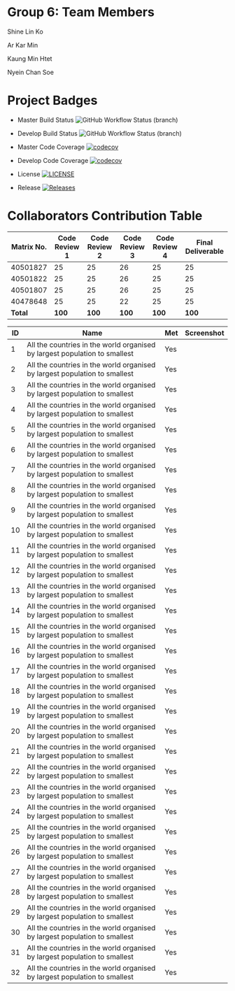 # Group 6: Team Members

Shine Lin Ko

Ar Kar Min

Kaung Min Htet

Nyein Chan Soe

# Project Badges

- Master Build Status ![GitHub Workflow Status (branch)](https://img.shields.io/github/workflow/status/Jsane001/G6-DevOps/A_workflow_for_DevOps_Coursework/master?style=flat=appveyor)

- Develop Build Status ![GitHub Workflow Status (branch)](https://img.shields.io/github/workflow/status/Jsane001/G6-DevOps/A_workflow_for_DevOps_Coursework/develop?style=flat=appveyor)

- Master Code Coverage [![codecov](https://codecov.io/gh/jsane001/G6-devops/branch/master/graph/badge.svg?token=CUKU1X6KS7)](https://codecov.io/gh/jsane001/G6-devops)

- Develop Code Coverage [![codecov](https://codecov.io/gh/jsane001/G6-devops/branch/develop/graph/badge.svg?token=CUKU1X6KS7)](https://codecov.io/gh/jsane001/G6-devops)

- License [![LICENSE](https://img.shields.io/github/license/Jsane001/G6-DevOps.svg?style=flat-square)](https://github.com/Jsane001/G6-DevOps/blob/master/LICENSE)

- Release [![Releases](https://img.shields.io/github/release/Jsane001/G6-DevOps/all.svg?style=flat-square)](https://github.com/Jsane001/G6-DevOps/releases)

# Collaborators Contribution Table

| Matrix No. | Code Review 1 | Code Review 2 | Code Review 3 | Code Review 4 | Final Deliverable |
|------------|---------------|---------------|---------------|---------------|-------------------|
| 40501827   | 25            | 25            | 26            | 25            | 25                |
| 40501822   | 25            | 25            | 26            | 25            | 25                |
| 40501807   | 25            | 25            | 26            | 25            | 25                |
| 40478648   | 25            | 25            | 22            | 25            | 25                |
| **Total**  | **100**       | **100**       | **100**       | **100**       | **100**           |

| ID  | Name                             | Met | Screenshot |
|-----|----------------------------------|-----|------------|
| 1   | All the countries in the world organised by largest population to smallest | Yes |  |
| 2   | All the countries in the world organised by largest population to smallest | Yes |  |
| 3   | All the countries in the world organised by largest population to smallest | Yes |  |
| 4   | All the countries in the world organised by largest population to smallest | Yes |  |
| 5   | All the countries in the world organised by largest population to smallest | Yes |  |
| 6   | All the countries in the world organised by largest population to smallest | Yes |  |
| 7   | All the countries in the world organised by largest population to smallest | Yes |  |
| 8   | All the countries in the world organised by largest population to smallest | Yes |  |
| 9   | All the countries in the world organised by largest population to smallest | Yes |  |
| 10  | All the countries in the world organised by largest population to smallest | Yes |  |
| 11  | All the countries in the world organised by largest population to smallest | Yes |  |
| 12  | All the countries in the world organised by largest population to smallest | Yes |  |
| 13  | All the countries in the world organised by largest population to smallest | Yes |  |
| 14  | All the countries in the world organised by largest population to smallest | Yes |  |
| 15  | All the countries in the world organised by largest population to smallest | Yes |  |
| 16  | All the countries in the world organised by largest population to smallest | Yes |  |
| 17  | All the countries in the world organised by largest population to smallest | Yes |  |
| 18  | All the countries in the world organised by largest population to smallest | Yes |  |
| 19  | All the countries in the world organised by largest population to smallest | Yes |  |
| 20  | All the countries in the world organised by largest population to smallest | Yes |  |
| 21  | All the countries in the world organised by largest population to smallest | Yes |  |
| 22  | All the countries in the world organised by largest population to smallest | Yes |  |
| 23  | All the countries in the world organised by largest population to smallest | Yes |  |
| 24  | All the countries in the world organised by largest population to smallest | Yes |  |
| 25  | All the countries in the world organised by largest population to smallest | Yes |  |
| 26  | All the countries in the world organised by largest population to smallest | Yes |  |
| 27  | All the countries in the world organised by largest population to smallest | Yes |  |
| 28  | All the countries in the world organised by largest population to smallest | Yes |  |
| 29  | All the countries in the world organised by largest population to smallest | Yes |  |
| 30  | All the countries in the world organised by largest population to smallest | Yes |  |
| 31  | All the countries in the world organised by largest population to smallest | Yes |  |
| 32  | All the countries in the world organised by largest population to smallest | Yes |  |